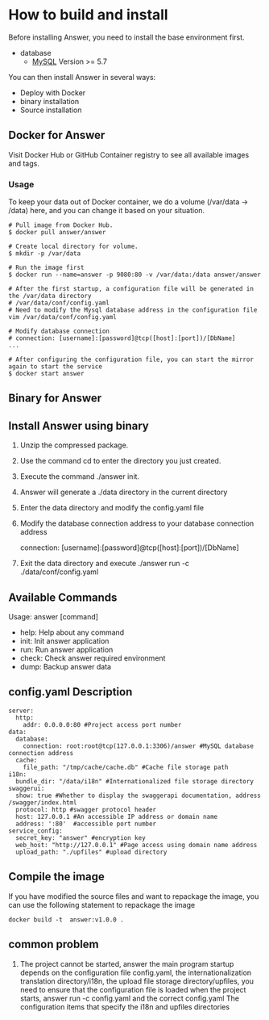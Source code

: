 # How to build and install

Before installing Answer, you need to install the base environment first.
 - database
     - [MySQL](http://dev.mysql.com) Version >= 5.7

You can then install Answer in several ways:

 - Deploy with Docker
 - binary installation
 - Source installation

## Docker for Answer
Visit Docker Hub or GitHub Container registry to see all available images and tags.

### Usage
To keep your data out of Docker container, we do a volume (/var/data -> /data) here, and you can change it based on your situation.

```
# Pull image from Docker Hub.
$ docker pull answer/answer

# Create local directory for volume.
$ mkdir -p /var/data

# Run the image first
$ docker run --name=answer -p 9080:80 -v /var/data:/data answer/answer

# After the first startup, a configuration file will be generated in the /var/data directory
# /var/data/conf/config.yaml
# Need to modify the Mysql database address in the configuration file
vim /var/data/conf/config.yaml

# Modify database connection
# connection: [username]:[password]@tcp([host]:[port])/[DbName]
...

# After configuring the configuration file, you can start the mirror again to start the service
$ docker start answer

```

## Binary for Answer
## Install Answer using binary

  1. Unzip the compressed package.
  2. Use the command cd to enter the directory you just created.
  3. Execute the command ./answer init.
  4. Answer will generate a ./data directory in the current directory
  5. Enter the data directory and modify the config.yaml file
  6. Modify the database connection address to your database connection address

     connection: [username]:[password]@tcp([host]:[port])/[DbName]
  7. Exit the data directory and execute ./answer run -c ./data/conf/config.yaml

## Available Commands
Usage: answer [command]

- help: Help about any command
- init: Init answer application
- run: Run answer application
- check: Check answer required environment
- dump: Backup answer data

## config.yaml Description

```
server:
  http:
    addr: 0.0.0.0:80 #Project access port number
data:
  database:
    connection: root:root@tcp(127.0.0.1:3306)/answer #MySQL database connection address
  cache:
    file_path: "/tmp/cache/cache.db" #Cache file storage path
i18n:
  bundle_dir: "/data/i18n" #Internationalized file storage directory
swaggerui:
  show: true #Whether to display the swaggerapi documentation, address /swagger/index.html
  protocol: http #swagger protocol header
  host: 127.0.0.1 #An accessible IP address or domain name
  address: ':80'  #accessible port number
service_config:
  secret_key: "answer" #encryption key
  web_host: "http://127.0.0.1" #Page access using domain name address
  upload_path: "./upfiles" #upload directory

```
## Compile the image
If you have modified the source files and want to repackage the image, you can use the following statement to repackage the image
```
docker build -t  answer:v1.0.0 .
```
## common problem
 1. The project cannot be started, answer the main program startup depends on the configuration file config.yaml, the internationalization translation directory/i18n, the upload file storage directory/upfiles, you need to ensure that the configuration file is loaded when the project starts, answer run -c config.yaml and the correct config.yaml The configuration items that specify the i18n and upfiles directories
